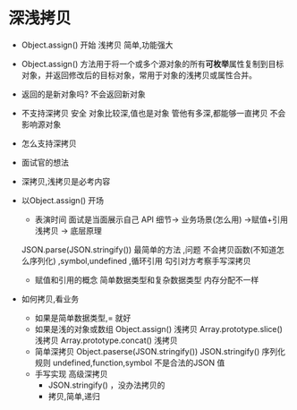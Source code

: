 # 深浅拷贝
- Object.assign() 开始
   浅拷贝  简单,功能强大 

- Object.assign() 方法用于将一个或多个源对象的所有**可枚举**属性复制到目标对象，并返回修改后的目标对象，常用于对象的浅拷贝或属性合并。
- 返回的是新对象吗? 
   不会返回新对象
- 不支持深拷贝 
   安全 对象比较深,值也是对象 管他有多深,都能够一直拷贝 不会影响源对象 
- 怎么支持深拷贝 

- 面试官的想法
- 深拷贝,浅拷贝是必考内容 
- 以Object.assign()  开场 
  - 表演时间 面试是当面展示自己 
  API 细节-> 业务场景(怎么用) ->赋值+引用 浅拷贝 -> 底层原理 

  JSON.parse(JSON.stringify())  最简单的方法 ,问题 
  不会拷贝函数(不知道怎么序列化) ,symbol,undefined ,循环引用 
   勾引对方考察手写深拷贝 
  - 赋值和引用的概念 
    简单数据类型和复杂数据类型 内存分配不一样 

- 如何拷贝,看业务 
   - 如果是简单数据类型,= 就好
   - 如果是浅的对象或数组
     Object.assign() 浅拷贝
     Array.prototype.slice() 浅拷贝
     Array.prototype.concat() 浅拷贝
   - 简单深拷贝 Object.paserse(JSON.stringify()) 
      JSON.stringify()   序列化规则
      undefined,function,symbol 不是合法的JSON 值
   - 手写实现 高级深拷贝 
      - JSON.stringify()   ，没办法拷贝的
      - 拷贝,简单,递归

